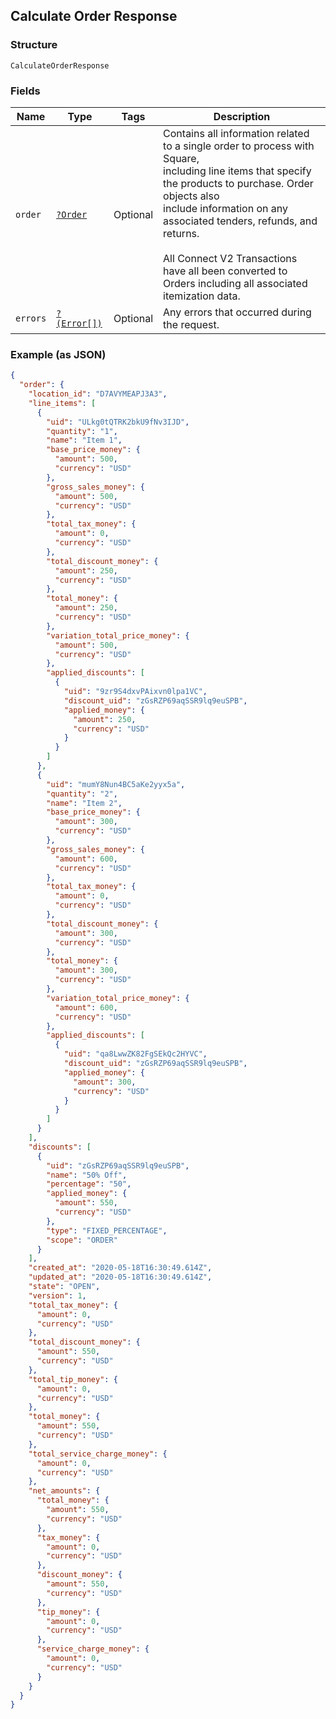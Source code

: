 ## Calculate Order Response

### Structure

`CalculateOrderResponse`

### Fields

| Name | Type | Tags | Description |
|  --- | --- | --- | --- |
| `order` | [`?Order`](/doc/models/order.md) | Optional | Contains all information related to a single order to process with Square,<br>including line items that specify the products to purchase. Order objects also<br>include information on any associated tenders, refunds, and returns.<br><br>All Connect V2 Transactions have all been converted to Orders including all associated<br>itemization data. |
| `errors` | [`?(Error[])`](/doc/models/error.md) | Optional | Any errors that occurred during the request. |

### Example (as JSON)

```json
{
  "order": {
    "location_id": "D7AVYMEAPJ3A3",
    "line_items": [
      {
        "uid": "ULkg0tQTRK2bkU9fNv3IJD",
        "quantity": "1",
        "name": "Item 1",
        "base_price_money": {
          "amount": 500,
          "currency": "USD"
        },
        "gross_sales_money": {
          "amount": 500,
          "currency": "USD"
        },
        "total_tax_money": {
          "amount": 0,
          "currency": "USD"
        },
        "total_discount_money": {
          "amount": 250,
          "currency": "USD"
        },
        "total_money": {
          "amount": 250,
          "currency": "USD"
        },
        "variation_total_price_money": {
          "amount": 500,
          "currency": "USD"
        },
        "applied_discounts": [
          {
            "uid": "9zr9S4dxvPAixvn0lpa1VC",
            "discount_uid": "zGsRZP69aqSSR9lq9euSPB",
            "applied_money": {
              "amount": 250,
              "currency": "USD"
            }
          }
        ]
      },
      {
        "uid": "mumY8Nun4BC5aKe2yyx5a",
        "quantity": "2",
        "name": "Item 2",
        "base_price_money": {
          "amount": 300,
          "currency": "USD"
        },
        "gross_sales_money": {
          "amount": 600,
          "currency": "USD"
        },
        "total_tax_money": {
          "amount": 0,
          "currency": "USD"
        },
        "total_discount_money": {
          "amount": 300,
          "currency": "USD"
        },
        "total_money": {
          "amount": 300,
          "currency": "USD"
        },
        "variation_total_price_money": {
          "amount": 600,
          "currency": "USD"
        },
        "applied_discounts": [
          {
            "uid": "qa8LwwZK82FgSEkQc2HYVC",
            "discount_uid": "zGsRZP69aqSSR9lq9euSPB",
            "applied_money": {
              "amount": 300,
              "currency": "USD"
            }
          }
        ]
      }
    ],
    "discounts": [
      {
        "uid": "zGsRZP69aqSSR9lq9euSPB",
        "name": "50% Off",
        "percentage": "50",
        "applied_money": {
          "amount": 550,
          "currency": "USD"
        },
        "type": "FIXED_PERCENTAGE",
        "scope": "ORDER"
      }
    ],
    "created_at": "2020-05-18T16:30:49.614Z",
    "updated_at": "2020-05-18T16:30:49.614Z",
    "state": "OPEN",
    "version": 1,
    "total_tax_money": {
      "amount": 0,
      "currency": "USD"
    },
    "total_discount_money": {
      "amount": 550,
      "currency": "USD"
    },
    "total_tip_money": {
      "amount": 0,
      "currency": "USD"
    },
    "total_money": {
      "amount": 550,
      "currency": "USD"
    },
    "total_service_charge_money": {
      "amount": 0,
      "currency": "USD"
    },
    "net_amounts": {
      "total_money": {
        "amount": 550,
        "currency": "USD"
      },
      "tax_money": {
        "amount": 0,
        "currency": "USD"
      },
      "discount_money": {
        "amount": 550,
        "currency": "USD"
      },
      "tip_money": {
        "amount": 0,
        "currency": "USD"
      },
      "service_charge_money": {
        "amount": 0,
        "currency": "USD"
      }
    }
  }
}
```

